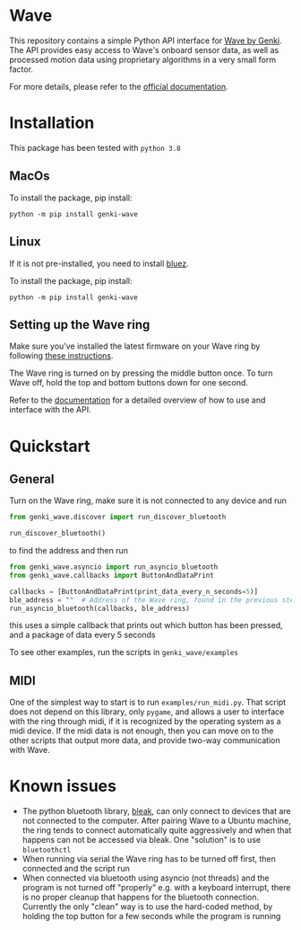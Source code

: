 # Wave
This repository contains a simple Python API interface for [Wave by Genki](https://genkiinstruments.com/wave).
The API provides easy access to Wave's onboard sensor data, as well as processed motion data using proprietary
algorithms in a very small form factor. 

For more details, please refer to the
[official documentation](https://www.notion.so/genkiinstruments/Wave-API-8a91bd3553ee4529878342dec477d93f).

# Installation
This package has been tested with `python 3.8`

## MacOs
To install the package, pip install:
```
python -m pip install genki-wave
```

## Linux
If it is not pre-installed, you need to install [bluez](http://www.bluez.org/).

To install the package, pip install:
```
python -m pip install genki-wave
```

## Setting up the Wave ring
Make sure you've installed the latest firmware on your Wave ring by following
[these instructions](https://www.notion.so/genkiinstruments/Wave-Manual-Firmware-Update-87ce5d60ff94492dadcfe4c406192b5b).

The Wave ring is turned on by pressing the middle button once. To turn Wave off, hold the top and bottom buttons
down for one second.

Refer to the [documentation](https://www.notion.so/genkiinstruments/Wave-API-8a91bd3553ee4529878342dec477d93f)
for a detailed overview of how to use and interface with the API.

# Quickstart
## General
Turn on the Wave ring, make sure it is not connected to any device and run

```python
from genki_wave.discover import run_discover_bluetooth

run_discover_bluetooth()
```
to find the address and then run

```python
from genki_wave.asyncio import run_asyncio_bluetooth
from genki_wave.callbacks import ButtonAndDataPrint

callbacks = [ButtonAndDataPrint(print_data_every_n_seconds=5)]
ble_address = ""  # Address of the Wave ring, found in the previous step
run_asyncio_bluetooth(callbacks, ble_address)
```
this uses a simple callback that prints out which button has been pressed, and a package of data every 5 seconds

To see other examples, run the scripts in `genki_wave/examples`

## MIDI
One of the simplest way to start is to run `examples/run_midi.py`. That script does not depend on this library, only
`pygame`, and allows a user to interface with the ring through midi, if it is recognized by the operating system as a
midi device. If the midi data is not enough, then you can move on to the other scripts that output more data, and
provide two-way communication with Wave.

# Known issues
* The python bluetooth library, [bleak](https://github.com/hbldh/bleak), can only connect to devices that are not
  connected to the computer. After pairing Wave to a Ubuntu machine, the ring tends to connect automatically quite
  aggressively and when that happens can not be accessed via bleak. One "solution" is to use `bluetoothctl`
* When running via serial the Wave ring has to be turned off first, then connected and the script run
* When connected via bluetooth using asyncio (not threads) and the program is not turned off "properly" e.g. with a
  keyboard interrupt, there is no proper cleanup that happens for the bluetooth connection. Currently the only "clean"
  way is to use the hard-coded method, by holding the top button for a few seconds while the program is running
